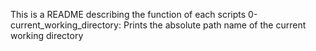 This is a README describing the function of each scripts
0-current_working_directory: Prints the absolute path name of the current working directory
